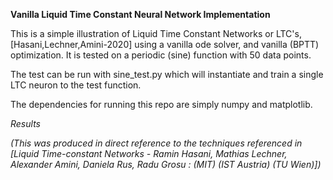 **Vanilla Liquid Time Constant Neural Network Implementation**

This is a simple illustration of Liquid Time Constant Networks or LTC's, [Hasani,Lechner,Amini-2020] using a vanilla ode solver, 
and vanilla (BPTT) optimization. It is tested on a periodic (sine) function with 50 data points.

The test can be run with sine_test.py which will instantiate and train a single LTC neuron to the test function.

The dependencies for running this repo are simply numpy and matplotlib.

*Results*


*(This was produced in direct reference to the techniques referenced in [Liquid Time-constant Networks - Ramin Hasani, Mathias Lechner, Alexander Amini, Daniela Rus, Radu Grosu : (MIT) (IST Austria) (TU Wien)])*
